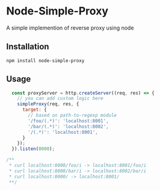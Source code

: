 # Node-Simple-Proxy

A simple implemention of reverse proxy using node
## Installation

```
npm install node-simple-proxy
```

## Usage

```javascript
  const proxyServer = http.createServer((req, res) => {
    // you can add custom logic here
    simpleProxy(req, res, {
      target: {
        // based on path-to-regexp module
        '/foo/(.*)': 'localhost:8001',
        '/bar/(.*)': 'localhost:8002',
        '/(.*)': 'localhost:8001',
      }
    });
  }).listen(8000);

/**
 * curl localhost:8000/foo/i -> localhost:8001/foo/i
 * curl localhost:8000/bar/i -> localhost:8002/bar/i
 * curl localhost:8000/ -> localhost:8001/
 **/
```